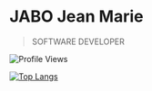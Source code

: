 # JABO Jean Marie

> SOFTWARE DEVELOPER

![Profile Views](https://komarev.com/ghpvc/?username=heisjabo)

[![Top Langs](https://github-readme-stats.vercel.app/api/top-langs/?username=Heisjabo&layout=compact&theme=vision-friendly-dark)](https://github.com/anuraghazra/github-readme-stats)
